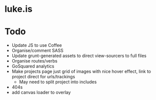 luke.is
=======

# Todo
* Update JS to use Coffee
* Organise/comment SASS
* Update grunt-generated assets to direct view-sourcers to full files
* Organise routes/verbs
* GoSquared analytics
* Make projects page just grid of images with nice hover effect, link to project direct for urls/trackings
  * May need to split project into includes
* 404s
* add canvas loader to overlay